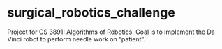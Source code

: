 # surgical_robotics_challenge

Project for CS 3891: Algorithms of Robotics. Goal is to implement the Da Vinci robot to perform needle work on “patient”. 
